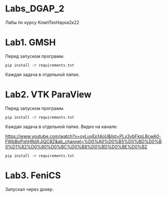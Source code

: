 # Labs_DGAP_2
Лабы по курсу КомпТехНаука2к22

# Lab1. GMSH

Перед запуском программ.

`pip install -r requirements.txt`

Каждая задача в отдельной папке. 

# Lab2. VTK ParaView

Перед запуском программ.

`pip install -r requirements.txt`

Каждая задача в отдельной папке. Видео на канале: 

https://www.youtube.com/watch?v=oyLuyEp14oU&list=PLx3ybFkpL8cwA0-FWbBoPxhHRdXJiQC8Z&ab_channel=%D0%A0%D0%B5%D0%BD%D0%B0%D1%82%D0%90%D0%BC%D0%B8%D0%BD%D0%BE%D0%B2

`pip install -r requirements.txt`

# Lab3. FeniCS

Запускал через докер.

